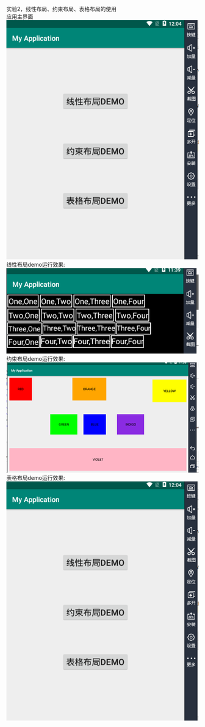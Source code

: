 实验2，线性布局、约束布局、表格布局的使用<br>
应用主界面<br>
![](https://github.com/123012016018/AndroidExperiment/blob/master/LayoutDemos/images/demo0.PNG)<br>
线性布局demo运行效果:<br>
![](https://github.com/123012016018/AndroidExperiment/blob/master/LayoutDemos/images/demo1.PNG)<br>
约束布局demo运行效果:<br>
![](https://github.com/123012016018/AndroidExperiment/blob/master/LayoutDemos/images/demo2.PNG)<br>
表格布局demo运行效果:<br>
![](https://github.com/123012016018/AndroidExperiment/blob/master/LayoutDemos/images/demo0.PNG)<br>

